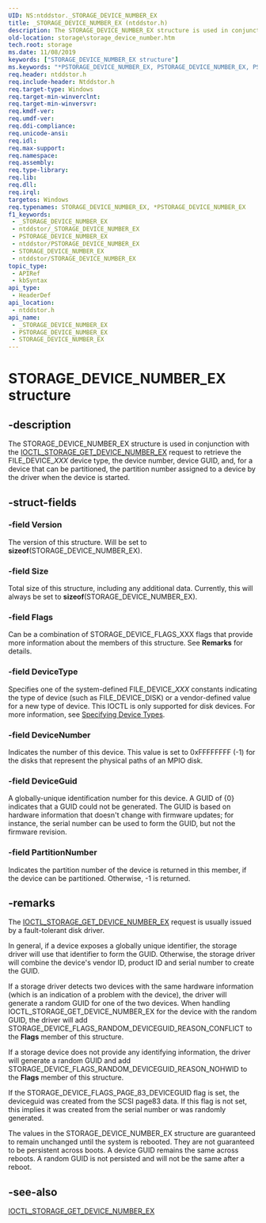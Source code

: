 ```yaml
---
UID: NS:ntddstor._STORAGE_DEVICE_NUMBER_EX
title: _STORAGE_DEVICE_NUMBER_EX (ntddstor.h)
description: The STORAGE_DEVICE_NUMBER_EX structure is used in conjunction with the IOCTL_STORAGE_GET_DEVICE_NUMBER_EX request to retrieve the FILE_DEVICE_XXX device type, the device number, device GUID, and, for a device that can be partitioned, the partition number assigned to a device by the driver when the device is started.
old-location: storage\storage_device_number.htm
tech.root: storage
ms.date: 11/08/2019
keywords: ["STORAGE_DEVICE_NUMBER_EX structure"]
ms.keywords: "*PSTORAGE_DEVICE_NUMBER_EX, PSTORAGE_DEVICE_NUMBER_EX, PSTORAGE_DEVICE_NUMBER_EX structure pointer [Storage Devices], STORAGE_DEVICE_NUMBER_EX, STORAGE_DEVICE_NUMBER_EX structure [Storage Devices], _STORAGE_DEVICE_NUMBER_EX, ntddstor/PSTORAGE_DEVICE_NUMBER_EX, ntddstor/STORAGE_DEVICE_NUMBER_EX"
req.header: ntddstor.h
req.include-header: Ntddstor.h
req.target-type: Windows
req.target-min-winverclnt: 
req.target-min-winversvr: 
req.kmdf-ver: 
req.umdf-ver: 
req.ddi-compliance: 
req.unicode-ansi: 
req.idl: 
req.max-support: 
req.namespace: 
req.assembly: 
req.type-library: 
req.lib: 
req.dll: 
req.irql: 
targetos: Windows
req.typenames: STORAGE_DEVICE_NUMBER_EX, *PSTORAGE_DEVICE_NUMBER_EX
f1_keywords:
 - _STORAGE_DEVICE_NUMBER_EX
 - ntddstor/_STORAGE_DEVICE_NUMBER_EX
 - PSTORAGE_DEVICE_NUMBER_EX
 - ntddstor/PSTORAGE_DEVICE_NUMBER_EX
 - STORAGE_DEVICE_NUMBER_EX
 - ntddstor/STORAGE_DEVICE_NUMBER_EX
topic_type:
 - APIRef
 - kbSyntax
api_type:
 - HeaderDef
api_location:
 - ntddstor.h
api_name:
 - _STORAGE_DEVICE_NUMBER_EX
 - PSTORAGE_DEVICE_NUMBER_EX
 - STORAGE_DEVICE_NUMBER_EX
---
```


# STORAGE_DEVICE_NUMBER_EX structure


## -description

The STORAGE_DEVICE_NUMBER_EX structure is used in conjunction with the [IOCTL_STORAGE_GET_DEVICE_NUMBER_EX](./ni-ntddstor-ioctl_storage_get_device_number_ex.md) request to retrieve the FILE_DEVICE_*XXX* device type, the device number, device GUID, and, for a device that can be partitioned, the partition number assigned to a device by the driver when the device is started.

## -struct-fields

### -field Version

The version of this structure. Will be set to **sizeof**(STORAGE_DEVICE_NUMBER_EX).

### -field Size

Total size of this structure, including any additional data. Currently, this will always be set to **sizeof**(STORAGE_DEVICE_NUMBER_EX).

### -field Flags

Can be a combination of STORAGE_DEVICE_FLAGS_XXX flags that provide more information about the members of this structure. See **Remarks** for details.

### -field DeviceType

Specifies one of the system-defined FILE_DEVICE_*XXX* constants indicating the type of device (such as FILE_DEVICE_DISK) or a vendor-defined value for a new type of device. This IOCTL is only supported for disk devices. For more information, see [Specifying Device Types](/windows-hardware/drivers/kernel/specifying-device-types).

### -field DeviceNumber

Indicates the number of this device. This value is set to 0xFFFFFFFF (-1) for the disks that represent the physical paths of an MPIO disk.

### -field DeviceGuid

A globally-unique identification number for this device. A GUID of {0} indicates that a GUID could not be generated. The GUID is based on hardware information that doesn't change with firmware updates; for instance, the serial number can be used to form the GUID, but not the firmware revision.

### -field PartitionNumber

Indicates the partition number of the device is returned in this member, if the device can be partitioned. Otherwise, -1 is returned.

## -remarks

The [IOCTL_STORAGE_GET_DEVICE_NUMBER_EX](./ni-ntddstor-ioctl_storage_get_device_number_ex.md) request is usually issued by a fault-tolerant disk driver.

In general, if a device exposes a globally unique identifier, the storage driver will use that identifier to form the GUID. Otherwise, the storage driver will combine the device's vendor ID, product ID and serial number to create the GUID.

If a storage driver detects two devices with the same hardware information (which is an indication of a problem with the device), the driver will generate a random GUID for one of the two devices. When handling IOCTL_STORAGE_GET_DEVICE_NUMBER_EX for the device with the random GUID, the driver will add STORAGE_DEVICE_FLAGS_RANDOM_DEVICEGUID_REASON_CONFLICT to the **Flags** member of this structure.

If a storage device does not provide any identifying information, the driver will generate a random GUID and add STORAGE_DEVICE_FLAGS_RANDOM_DEVICEGUID_REASON_NOHWID to the **Flags** member of this structure.

If the STORAGE_DEVICE_FLAGS_PAGE_83_DEVICEGUID flag is set, the deviceguid was created from the SCSI page83 data. If this flag is not set, this implies it was created from the serial number or was randomly generated.

The values in the STORAGE_DEVICE_NUMBER_EX structure are guaranteed to remain unchanged until the system is rebooted. They are not guaranteed to be persistent across boots. A device GUID remains the same across reboots. A random GUID is not persisted and will not be the same after a reboot.

## -see-also

[IOCTL_STORAGE_GET_DEVICE_NUMBER_EX](./ni-ntddstor-ioctl_storage_get_device_number_ex.md)

